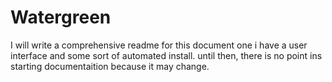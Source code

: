 # Watergreen
I will write a comprehensive readme for this document one i have a user interface and some sort of automated install. until then, there is no point ins starting documentaition because it may change.
